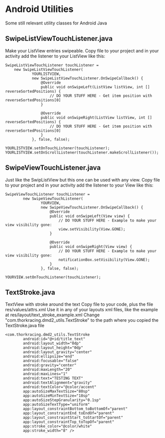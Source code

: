 # Android Utilities
Some still relevant utility classes for Android Java

## SwipeListViewTouchListener.java
Make your ListView entries swipeable.
Copy file to your project and in your activity add the listener to your ListView like this:

```
SwipeListViewTouchListener touchListener =
    new SwipeListViewTouchListener(
            YOURLISTVIEW,
            new SwipeListViewTouchListener.OnSwipeCallback() {
                @Override
                public void onSwipeLeft(ListView listView, int [] reverseSortedPositions) {
                    // DO YOUR STUFF HERE - Get item position with reverseSortedPositions[0]
                }

                @Override
                public void onSwipeRight(ListView listView, int [] reverseSortedPositions) {
                    // DO YOUR STUFF HERE - Get item position with reverseSortedPositions[0]
                }
            }, false, false);

YOURLISTVIEW.setOnTouchListener(touchListener);
YOURLISTVIEW.setOnScrollListener(touchListener.makeScrollListener());
```

## SwipeViewTouchListener.java
Just like the SwipListView but this one can be used with any view.
Copy file to your project and in your activity add the listener to your View like this:

```
SwipeViewTouchListener touchListener =
        new SwipeViewTouchListener(
                YOURVIEW,
                new SwipeViewTouchListener.OnSwipeCallback() {
                    @Override
                    public void onSwipeLeft(View view) {
                        // DO YOUR STUFF HERE - Example to make your view visibility gone:
                        view.setVisibility(View.GONE);
                    }

                    @Override
                    public void onSwipeRight(View view) {
                        // DO YOUR STUFF HERE - Example to make your view visibility gone:
                        notificationBox.setVisibility(View.GONE);
                    }
                }, false, false);

YOURVIEW.setOnTouchListener(touchListener);
```

## TextStroke.java
TextView with stroke around the text
Copy file to your code, plus the file res/values/attrs.xml
Use it in any of your layouts xml files, like the example at res/layout/text_stroke_example.xml
Change "com.thorkracing.dmd2_utils.TextStroke" to the path where you copied the TextStroke.java file

```
<com.thorkracing.dmd2_utils.TextStroke
        android:id="@+id/title_text"
        android:layout_width="0dp"
        android:layout_height="0dp"
        android:layout_gravity="center"
        android:ellipsize="end"
        android:focusable="false"
        android:gravity="center"
        android:maxLength="20"
        android:maxLines="1"
        android:text="TESTING TEXT"
        android:textAlignment="gravity"
        android:textColor="@color/accent"
        app:autoSizeMaxTextSize="80sp"
        app:autoSizeMinTextSize="18sp"
        app:autoSizeStepGranularity="0.1sp"
        app:autoSizeTextType="uniform"
        app:layout_constraintBottom_toBottomOf="parent"
        app:layout_constraintEnd_toEndOf="parent"
        app:layout_constraintStart_toStartOf="parent"
        app:layout_constraintTop_toTopOf="parent"
        app:stroke_color="@color/white"
        app:stroke_width="8" />
```
